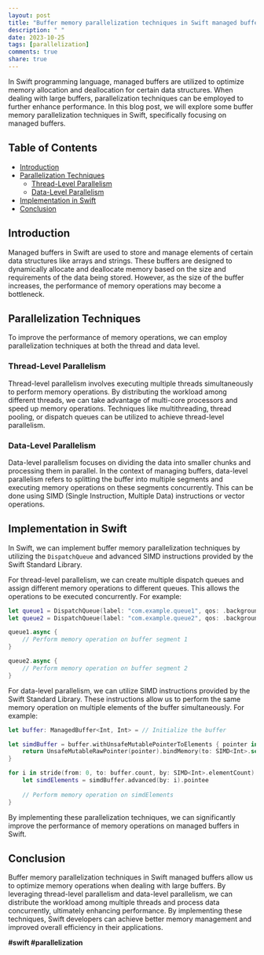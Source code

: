 ```yaml
---
layout: post
title: "Buffer memory parallelization techniques in Swift managed buffers"
description: " "
date: 2023-10-25
tags: [parallelization]
comments: true
share: true
---
```


In Swift programming language, managed buffers are utilized to optimize memory allocation and deallocation for certain data structures. When dealing with large buffers, parallelization techniques can be employed to further enhance performance. In this blog post, we will explore some buffer memory parallelization techniques in Swift, specifically focusing on managed buffers.

## Table of Contents
- [Introduction](#introduction)
- [Parallelization Techniques](#parallelization-techniques)
  - [Thread-Level Parallelism](#thread-level-parallelism)
  - [Data-Level Parallelism](#data-level-parallelism)
- [Implementation in Swift](#implementation-in-swift)
- [Conclusion](#conclusion)

## Introduction
Managed buffers in Swift are used to store and manage elements of certain data structures like arrays and strings. These buffers are designed to dynamically allocate and deallocate memory based on the size and requirements of the data being stored. However, as the size of the buffer increases, the performance of memory operations may become a bottleneck.

## Parallelization Techniques
To improve the performance of memory operations, we can employ parallelization techniques at both the thread and data level.

### Thread-Level Parallelism
Thread-level parallelism involves executing multiple threads simultaneously to perform memory operations. By distributing the workload among different threads, we can take advantage of multi-core processors and speed up memory operations. Techniques like multithreading, thread pooling, or dispatch queues can be utilized to achieve thread-level parallelism.

### Data-Level Parallelism
Data-level parallelism focuses on dividing the data into smaller chunks and processing them in parallel. In the context of managing buffers, data-level parallelism refers to splitting the buffer into multiple segments and executing memory operations on these segments concurrently. This can be done using SIMD (Single Instruction, Multiple Data) instructions or vector operations.

## Implementation in Swift
In Swift, we can implement buffer memory parallelization techniques by utilizing the `DispatchQueue` and advanced SIMD instructions provided by the Swift Standard Library.

For thread-level parallelism, we can create multiple dispatch queues and assign different memory operations to different queues. This allows the operations to be executed concurrently. For example:

```swift
let queue1 = DispatchQueue(label: "com.example.queue1", qos: .background)
let queue2 = DispatchQueue(label: "com.example.queue2", qos: .background)

queue1.async {
    // Perform memory operation on buffer segment 1
}

queue2.async {
    // Perform memory operation on buffer segment 2
}
```

For data-level parallelism, we can utilize SIMD instructions provided by the Swift Standard Library. These instructions allow us to perform the same memory operation on multiple elements of the buffer simultaneously. For example:

```swift
let buffer: ManagedBuffer<Int, Int> = // Initialize the buffer

let simdBuffer = buffer.withUnsafeMutablePointerToElements { pointer in
    return UnsafeMutableRawPointer(pointer).bindMemory(to: SIMD<Int>.self, capacity: buffer.count)
}

for i in stride(from: 0, to: buffer.count, by: SIMD<Int>.elementCount) {
    let simdElements = simdBuffer.advanced(by: i).pointee
    
    // Perform memory operation on simdElements
}
```

By implementing these parallelization techniques, we can significantly improve the performance of memory operations on managed buffers in Swift.

## Conclusion
Buffer memory parallelization techniques in Swift managed buffers allow us to optimize memory operations when dealing with large buffers. By leveraging thread-level parallelism and data-level parallelism, we can distribute the workload among multiple threads and process data concurrently, ultimately enhancing performance. By implementing these techniques, Swift developers can achieve better memory management and improved overall efficiency in their applications.

**#swift #parallelization**